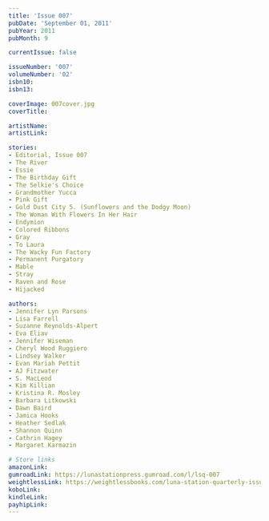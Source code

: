 ```yaml
---
title: 'Issue 007'
pubDate: 'September 01, 2011'
pubYear: 2011
pubMonth: 9

currentIssue: false

issueNumber: '007'
volumeNumber: '02'
isbn10: 
isbn13: 

coverImage: 007cover.jpg
coverTitle: 

artistName: 
artistLink: 

stories:
- Editorial, Issue 007
- The River
- Essie
- The Birthday Gift
- The Selkie's Choice
- Grandmother Yucca
- Pink Gift
- Gold Dust City 5. (Sunflowers and the Dodgy Moon)
- The Woman With Flowers In Her Hair
- Endymion
- Colored Ribbons
- Gray
- To Laura
- The Wacky Fun Factory
- Permanent Purgatory
- Mable
- Stray
- Raven and Rose
- Hijacked

authors:
- Jennifer Lyn Parsons
- Lisa Farrell
- Suzanne Reynolds-Alpert
- Eva Eliav
- Jennifer Wiseman
- Cheryl Wood Ruggiero
- Lindsey Walker
- Evan Mariah Pettit
- AJ Fitzwater
- S. MacLeod
- Kim Killian
- Kristina R. Mosley
- Barbara Litkowski
- Dawn Baird
- Jamica Hooks
- Heather Sedlak
- Shannon Quinn
- Cathrin Hagey
- Margaret Karmazin

# Store links
amazonLink: 
gumroadLink: https://lunastationpress.gumroad.com/l/lsq-007
weightlessLink: https://weightlessbooks.com/luna-station-quarterly-issue-007/
koboLink: 
kindleLink: 
payhipLink: 
---
```

